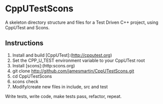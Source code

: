 # CppUTestScons

A skeleton directory structure and files for a Test Driven C++ project, using CppUTest and Scons.

## Instructions

1. Install and build [CppUTest]:(http://cpputest.org) 
1. Set the CPP_U_TEST environment variable to your CppUTest root 
1. Install [scons]:(http:scons.org)
1. git clone http://github.com/jamesmartin/CppUTestScons.git
1. cd CppUTestScons 
1. scons check
1. Modify/create new files in include, src and test

Write tests, write code, make tests pass, refactor, repeat.
